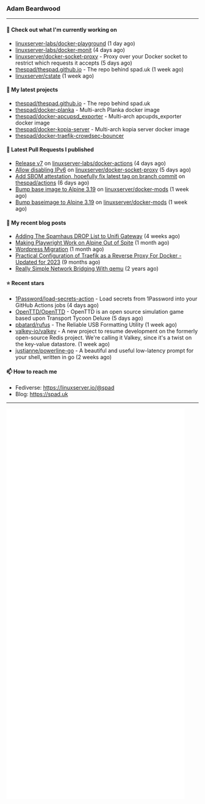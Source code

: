 ### Adam Beardwood
---
#### 👷 Check out what I'm currently working on

- [linuxserver-labs/docker-playground](https://github.com/linuxserver-labs/docker-playground) (1 day ago)
- [linuxserver-labs/docker-monit](https://github.com/linuxserver-labs/docker-monit) (4 days ago)
- [linuxserver/docker-socket-proxy](https://github.com/linuxserver/docker-socket-proxy) - Proxy over your Docker socket to restrict which requests it accepts (5 days ago)
- [thespad/thespad.github.io](https://github.com/thespad/thespad.github.io) - The repo behind spad.uk (1 week ago)
- [linuxserver/cstate](https://github.com/linuxserver/cstate) (1 week ago)

#### 🌱 My latest projects

- [thespad/thespad.github.io](https://github.com/thespad/thespad.github.io) - The repo behind spad.uk
- [thespad/docker-planka](https://github.com/thespad/docker-planka) - Multi-arch Planka docker image
- [thespad/docker-apcupsd_exporter](https://github.com/thespad/docker-apcupsd_exporter) - Multi-arch apcupds_exporter docker image
- [thespad/docker-kopia-server](https://github.com/thespad/docker-kopia-server) - Multi-arch kopia server docker image 
- [thespad/docker-traefik-crowdsec-bouncer](https://github.com/thespad/docker-traefik-crowdsec-bouncer)

#### 🔨 Latest Pull Requests I published

- [Release v7](https://github.com/linuxserver-labs/docker-actions/pull/110) on [linuxserver-labs/docker-actions](https://github.com/linuxserver-labs/docker-actions) (4 days ago)
- [Allow disabling IPv6](https://github.com/linuxserver/docker-socket-proxy/pull/4) on [linuxserver/docker-socket-proxy](https://github.com/linuxserver/docker-socket-proxy) (5 days ago)
- [Add SBOM attestation, hopefully fix latest tag on branch commit](https://github.com/thespad/actions/pull/101) on [thespad/actions](https://github.com/thespad/actions) (6 days ago)
- [Bump base image to Alpine 3.19](https://github.com/linuxserver/docker-mods/pull/877) on [linuxserver/docker-mods](https://github.com/linuxserver/docker-mods) (1 week ago)
- [Bump baseimage to Alpine 3.19](https://github.com/linuxserver/docker-mods/pull/876) on [linuxserver/docker-mods](https://github.com/linuxserver/docker-mods) (1 week ago)

#### 📜 My recent blog posts

- [Adding The Spamhaus DROP List to Unifi Gateway](https://www.spad.uk/posts/adding-spamhaus-drop-list-to-unifi-gateway/) (4 weeks ago)
- [Making Playwright Work on Alpine Out of Spite](https://www.spad.uk/posts/making-playwright-work-on-alpine-out-of-spite/) (1 month ago)
- [Wordpress Migration](https://www.spad.uk/posts/wordpress-migration/) (1 month ago)
- [Practical Configuration of Traefik as a Reverse Proxy For Docker - Updated for 2023](https://www.spad.uk/posts/practical-configuration-of-traefik-as-a-reverse-proxy-for-docker-updated-for-2023/) (9 months ago)
- [Really Simple Network Bridging With qemu](https://www.spad.uk/posts/really-simple-network-bridging-with-qemu/) (2 years ago)

#### ⭐ Recent stars

- [1Password/load-secrets-action](https://github.com/1Password/load-secrets-action) - Load secrets from 1Password into your GitHub Actions jobs (4 days ago)
- [OpenTTD/OpenTTD](https://github.com/OpenTTD/OpenTTD) - OpenTTD is an open source simulation game based upon Transport Tycoon Deluxe (5 days ago)
- [pbatard/rufus](https://github.com/pbatard/rufus) - The Reliable USB Formatting Utility (1 week ago)
- [valkey-io/valkey](https://github.com/valkey-io/valkey) - A new project to resume development on the formerly open-source Redis project. We&#39;re calling it Valkey, since it&#39;s a twist on the key-value datastore. (1 week ago)
- [justjanne/powerline-go](https://github.com/justjanne/powerline-go) -  A beautiful and useful low-latency prompt for your shell, written in go (2 weeks ago)

#### 📫 How to reach me
- Fediverse: https://linuxserver.io/@spad
- Blog: https://spad.uk
---
<img src="https://raw.githubusercontent.com/thespad/thespad/main/github-metrics.svg">
